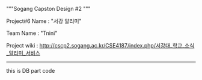 """Sogang Capston Design #2 """

Project#6 Name : "서강 알리미"

Team Name : "Tnini"

Project wiki : http://cscp2.sogang.ac.kr/CSE4187/index.php/서강대_학교_소식_알리미_서비스


----------
this is DB part code

